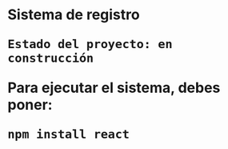 <h1> Sistema de registro </> 
  
``Estado del proyecto: en construcción``  

Para ejecutar el sistema, debes poner:

```npm install react```

